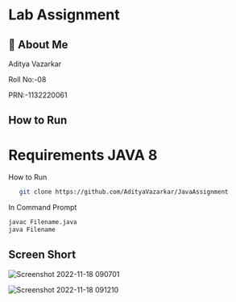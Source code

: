 
# Lab Assignment



## 🚀 About Me
Aditya Vazarkar

Roll No:-08

PRN:-1132220061




## How to Run

# Requirements JAVA 8

How to Run

```bash
   git clone https://github.com/AdityaVazarkar/JavaAssignment
```
In Command Prompt

```bash
javac Filename.java
java Filename
```
## Screen Short
![Screenshot 2022-11-18 090701](https://user-images.githubusercontent.com/97595070/202611434-3696ffb9-9a4d-4370-ba8a-bfe48192f5e1.png)

![Screenshot 2022-11-18 091210](https://user-images.githubusercontent.com/97595070/202611874-3a6c05fb-80ec-4c60-9232-16c4b7d1270e.png)
